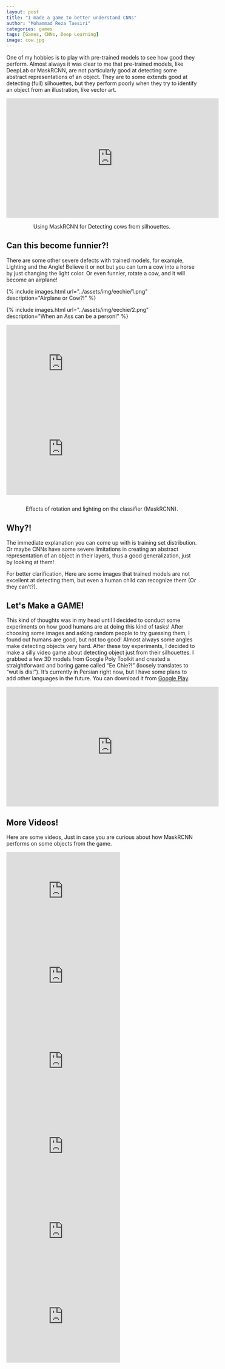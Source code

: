 ```yaml
---
layout: post
title: "I made a game to better understand CNNs"
author: "Mohammad Reza Taesiri"
categories: games
tags: [Games, CNNs, Deep Learning]
image: cow.jpg
---
```


One of my hobbies is to play with pre-trained models to see how good they perform. Almost always it was clear to me that pre-trained models, like DeepLab or MaskRCNN, are not particularly good at detecting some abstract representations of an object. They are to some extends good at detecting (full) silhouettes, but they perform poorly when they try to identify an object from an illustration, like vector art. 

<div style="text-align: center;"> 
<iframe width="560" height="315" src="https://www.youtube.com/embed/49U0oGOR3nY" frameborder="0" allow="accelerometer; autoplay; encrypted-media; gyroscope; picture-in-picture" allowfullscreen></iframe>
</div>
<p style="text-align: center;">
Using MaskRCNN for Detecting cows from silhouettes.
</p>


##  Can this become funnier?!

There are some other severe defects with trained models, for example, Lighting and the Angle! Believe it or not but you can turn a cow into a horse by just changing the light color. Or even funnier, rotate a cow, and it will become an airplane!

{% include images.html url="../assets/img/eechie/1.png" description="Airplane or Cow?!" %}

{% include images.html url="../assets/img/eechie/2.png" description="When an Ass can be a person!" %}


<div style="text-align: center;"> 
<div style="float:left;width:auto;margin-right:14px;"> 

<iframe width="300" height="224" src="https://www.youtube.com/embed/dwp4A3fbPuk" frameborder="0" allow="accelerometer; autoplay; encrypted-media; gyroscope; picture-in-picture" allowfullscreen></iframe>

</div>

<div style="float:left;width:auto;">
<iframe width="300" height="224" src="https://www.youtube.com/embed/yahZv0_HGnA" frameborder="0" allow="accelerometer; autoplay; encrypted-media; gyroscope; picture-in-picture" allowfullscreen></iframe>

</div> <div style="clear:both;height:1em;"></div>

<p style="text-align: center;">
Effects of rotation and lighting on the classifier (MaskRCNN).
</p>

</div>



## Why?!


The immediate explanation you can come up with is training set distribution. Or maybe CNNs have some severe limitations in creating an abstract representation of an object in their layers, thus a good generalization, just by looking at them!


For better clarification, Here are some images that trained models are not excellent at detecting them, but even a human child can recognize them (Or they can’t?).


## Let's Make a GAME!
This kind of thoughts was in my head until I decided to conduct some experiments on how good humans are at doing this kind of tasks! After choosing some images and asking random people to try guessing them, I found out humans are good, but not too good! Almost always some angles make detecting objects very hard. After these toy experiments, I decided to make a silly video game about detecting object just from their silhouettes. I grabbed a few 3D models from Google Poly Toolkit and created a straightforward and boring game called “Ee Chie?!” (loosely translates to “wut is dis!”). It’s currently in Persian right now, but I have some plans to add other languages in the future. You can download it from [Google Play](https://play.google.com/store/apps/details?id=com.taesiri.eechie).



<div style="text-align: center;"> 

<iframe width="560" height="315" src="https://www.youtube.com/embed/KyWUp_u9dB8" frameborder="0" allow="accelerometer; autoplay; encrypted-media; gyroscope; picture-in-picture" allowfullscreen></iframe>

</div>



## More Videos!

Here are some videos, Just in case you are curious about how MaskRCNN performs on some objects from the game.


<div style="text-align: center;"> 
<div style="float:left;width:auto;margin-right:14px;"> 

<iframe width="300" height="224" src="https://www.youtube.com/embed/OpFRsS4PPAc" frameborder="0" allow="accelerometer; autoplay; encrypted-media; gyroscope; picture-in-picture" allowfullscreen></iframe>

</div>

<div style="float:left;width:auto;">

<iframe width="300" height="224" src="https://www.youtube.com/embed/1Luzu5jYpbo" frameborder="0" allow="accelerometer; autoplay; encrypted-media; gyroscope; picture-in-picture" allowfullscreen></iframe>

</div>
</div>

<div style="text-align: center;"> 
<div style="float:left;width:auto;margin-right:14px;"> 

<iframe width="300" height="224" src="https://www.youtube.com/embed/3aRmywe3PvM" frameborder="0" allow="accelerometer; autoplay; encrypted-media; gyroscope; picture-in-picture" allowfullscreen></iframe>

</div>

<div style="float:left;width:auto;">

<iframe width="300" height="224" src="https://www.youtube.com/embed/LrDo85Lgqb8" frameborder="0" allow="accelerometer; autoplay; encrypted-media; gyroscope; picture-in-picture" allowfullscreen></iframe>

</div>
</div>


<div style="text-align: center;"> 
<div style="float:left;width:auto;margin-right:14px;"> 

<iframe width="300" height="224" src="https://www.youtube.com/embed/XUxBn1euLyg" frameborder="0" allow="accelerometer; autoplay; encrypted-media; gyroscope; picture-in-picture" allowfullscreen></iframe>

</div>

<div style="float:left;width:auto;">

<iframe width="300" height="224" src="https://www.youtube.com/embed/NeT5pHUkIr8" frameborder="0" allow="accelerometer; autoplay; encrypted-media; gyroscope; picture-in-picture" allowfullscreen></iframe>

</div>
</div>